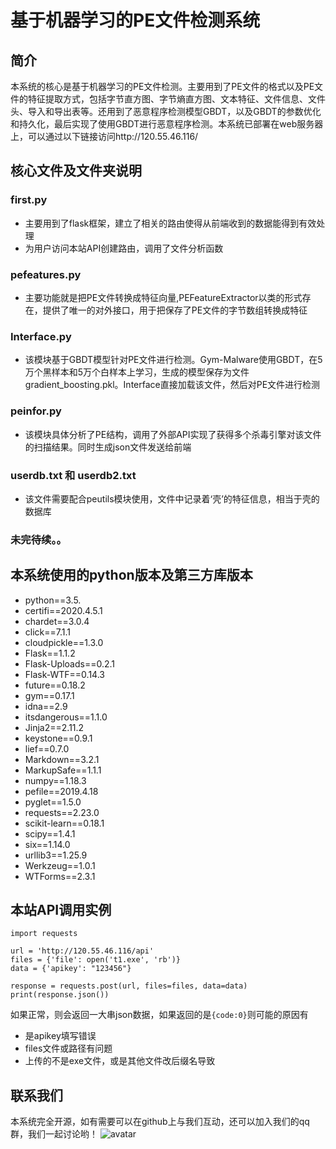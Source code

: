 # 基于机器学习的PE文件检测系统
## 简介
本系统的核心是基于机器学习的PE文件检测。主要用到了PE文件的格式以及PE文件的特征提取方式，包括字节直方图、字节熵直方图、文本特征、文件信息、文件头、导入和导出表等。还用到了恶意程序检测模型GBDT，以及GBDT的参数优化和持久化，最后实现了使用GBDT进行恶意程序检测。本系统已部署在web服务器上，可以通过以下链接访问http://120.55.46.116/
## 核心文件及文件夹说明
### first.py
* 主要用到了flask框架，建立了相关的路由使得从前端收到的数据能得到有效处理
* 为用户访问本站API创建路由，调用了文件分析函数
### pefeatures.py
* 主要功能就是把PE文件转换成特征向量,PEFeatureExtractor以类的形式存在，提供了唯一的对外接口，用于把保存了PE文件的字节数组转换成特征
### Interface.py
* 该模块基于GBDT模型针对PE文件进行检测。Gym-Malware使用GBDT，在5万个黑样本和5万个白样本上学习，生成的模型保存为文件gradient_boosting.pkl。Interface直接加载该文件，然后对PE文件进行检测
### peinfor.py
* 该模块具体分析了PE结构，调用了外部API实现了获得多个杀毒引擎对该文件的扫描结果。同时生成json文件发送给前端
### userdb.txt 和 userdb2.txt
* 该文件需要配合peutils模块使用，文件中记录着‘壳’的特征信息，相当于壳的数据库
### 未完待续。。
## 本系统使用的python版本及第三方库版本
* python==3.5.
* certifi==2020.4.5.1
* chardet==3.0.4
* click==7.1.1
* cloudpickle==1.3.0
* Flask==1.1.2
* Flask-Uploads==0.2.1
* Flask-WTF==0.14.3
* future==0.18.2
* gym==0.17.1
* idna==2.9
* itsdangerous==1.1.0
* Jinja2==2.11.2
* keystone==0.9.1
* lief==0.7.0
* Markdown==3.2.1
* MarkupSafe==1.1.1
* numpy==1.18.3
* pefile==2019.4.18
* pyglet==1.5.0
* requests==2.23.0
* scikit-learn==0.18.1
* scipy==1.4.1
* six==1.14.0
* urllib3==1.25.9
* Werkzeug==1.0.1
* WTForms==2.3.1

## 本站API调用实例
    import requests

    url = 'http://120.55.46.116/api'
    files = {'file': open('t1.exe', 'rb')}
    data = {'apikey': "123456"}

    response = requests.post(url, files=files, data=data)
    print(response.json())
如果正常，则会返回一大串json数据，如果返回的是`{code:0}`则可能的原因有
* 是apikey填写错误
* files文件或路径有问题
* 上传的不是exe文件，或是其他文件改后缀名导致
## 联系我们
本系统完全开源，如有需要可以在github上与我们互动，还可以加入我们的qq群，我们一起讨论哟！
![avatar](https://github.com/dongchendong/malware/blob/master/%E8%81%94%E7%B3%BB%E6%88%91%E4%BB%AC2.jpg)
